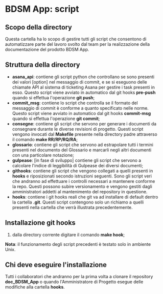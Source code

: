 # BDSM App: script

## Scopo della directory

Questa cartella ha lo scopo di gestire tutti gli script che consentono di automatizzare parte del lavoro svolto dal team per la realizzazione della documentazione del  prodotto BDSM App.

## Struttura della directory

- **asana_api**: contiene gli script python che controllano se sono presenti dei valori [option] nel messaggio di commit, e se si eseguono delle chiamate API al sistema di ticketing Asana per gestire i task presenti in esso. Questo script viene avviato in automatico dal git hooks **pre-push** quando si effettua l'operazione **git push**;
- **commit_msg**: contiene lo script che controlla se il formato del messaggio di commit è conforme a quanto specificato nelle norme. Questo script viene avviato in automatico dal git hooks **commit-msg** quando si effettua l'operazione **git commit**;
- **consegne**: contiene gli script che servono per generare i documenti da consegnare durante le diverse revisioni di progetto. Questi script vengono invocati dal **Makefile** presente nella directory padre attraverso il comando **make RR/RP/RQ/RA**;
- **glossario**: contiene gli script che servono ad estrapolare tutti i termini presenti nel documento del Glossario e marcarli negli altri documenti con una particolare notazione;
- **gulpease**: [in fase di sviluppo] contiene gli script che servono a calcolare l'indice di leggibilità di Gulpease dei diversi documenti;
- **githooks**: contiene gli script che vengono collegati a quelli presenti in **hooks** e riposizionati secondo istruzioni seguenti. Sono gli script veri che andranno ad effettuare i controlli necessari a mantenere conforme la repo. Questi possono subire versionamento e vengono gestiti dagli amministratori addetti al mantenimento del repository in questione.
- **hooks**: contiene i git hooks reali che git va ad installare di default dentro la cartella **.git**. Questi script contengono solo un richiamo a quelli presenti nella cartella che verrà illustrata precedentemente.

## Installazione git hooks

1. dalla directory corrente digitare il comando **make hook**;

**Nota**: il funzionamento degli script precedenti è testato solo in ambiente Unix.

## Chi deve eseguire l'installazione

Tutti i collaboratori che andranno per la prima volta a clonare il repository **doc_BDSM_App** o quando l'Amministratore di Progetto esegue delle modifiche alla cartella **hooks**.